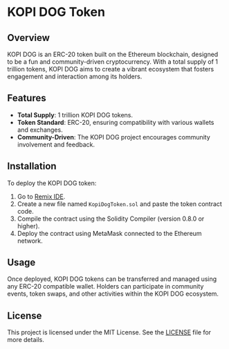 # KOPI DOG Token

## Overview
KOPI DOG is an ERC-20 token built on the Ethereum blockchain, designed to be a fun and community-driven cryptocurrency. With a total supply of 1 trillion tokens, KOPI DOG aims to create a vibrant ecosystem that fosters engagement and interaction among its holders.

## Features
- **Total Supply**: 1 trillion KOPI DOG tokens.
- **Token Standard**: ERC-20, ensuring compatibility with various wallets and exchanges.
- **Community-Driven**: The KOPI DOG project encourages community involvement and feedback.

## Installation
To deploy the KOPI DOG token:
1. Go to [Remix IDE](https://remix.ethereum.org/).
2. Create a new file named `KopiDogToken.sol` and paste the token contract code.
3. Compile the contract using the Solidity Compiler (version 0.8.0 or higher).
4. Deploy the contract using MetaMask connected to the Ethereum network.

## Usage
Once deployed, KOPI DOG tokens can be transferred and managed using any ERC-20 compatible wallet. Holders can participate in community events, token swaps, and other activities within the KOPI DOG ecosystem.

## License
This project is licensed under the MIT License. See the [LICENSE](LICENSE) file for more details.
